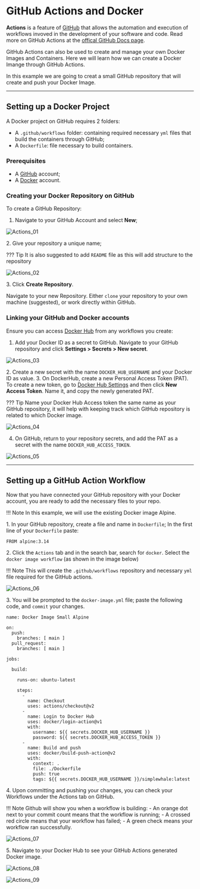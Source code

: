 # GitHub Actions and Docker

**Actions** is a feature of [GitHub](https://github.com/) that allows the automation and execution of workflows invoved in the development of your software and code. Read more on GitHub Actions at the [offical GitHub Docs page](https://docs.github.com/en/actions/learn-github-actions/understanding-github-actions).

GitHub Actions can also be used to create and manage your own Docker Images and Containers. Here we will learn how we can create a Docker Imange through GitHub Actions.

In this example we are going to creat a small GitHub repository that will create and push your Docker Image.

---

## Setting up a Docker Project

A Docker project on GitHub requires 2 folders:

- A `.github/workflows` folder: containing required necessary `yml` files that build the containers through GitHub;
- A `Dockerfile`: file necessary to build containers.

### Prerequisites

- A [GitHub](https://github.com/) account;
- A [Docker](https://www.docker.com/) account.

### Creating your Docker Repository on GitHub

To create a GitHub Repository:
1. Navigate to your GitHub Account and select **New**;

![Actions_01](../assets/docker/Actions_01.png)

2\. Give your repository a unique name;

??? Tip
    It is also suggested to add `README` file as this will add structure to the repository

![Actions_02](../assets/docker/Actions_02.png)

3\. Click **Create Repository**.

Navigate to your new Repository. Either `clone` your repository to your own machine (suggested), or work directly within GitHub.

### Linking your GitHub and Docker accounts

Ensure you can access [Docker Hub](https://hub.docker.com/) from any workflows you create:

1. Add your Docker ID as a secret to GitHub. Navigate to your GitHub repository and click **Settings > Secrets > New secret**.

![Actions_03](../assets/docker/Actions_03.png)

2\. Create a new secret with the name `DOCKER_HUB_USERNAME` and your Docker ID as value.
3\. On DockerHub, create a new Personal Access Token (PAT). To create a new token, go to [Docker Hub Settings](https://hub.docker.com/settings/security) and then click **New Access Token**. Name it, and copy the newly generated PAT.

??? Tip
    Name your Docker Hub Access token the same name as your GitHub repository, it will help with keeping track which GitHub repository is related to which Docker image.

![Actions_04](../assets/docker/Actions_04.png)


4. On GitHub, return to your repository secrets, and add the PAT as a secret with the name `DOCKER_HUB_ACCESS_TOKEN`.

![Actions_05](../assets/docker/Actions_05.png)

---

## Setting up a GitHub Action Workflow

Now that you have connected your GitHub repository with your Docker account, you are ready to add the necessary files to your repo.

!!! Note
        In this example, we will use the existing Docker image Alpine.

1\. In your GitHub repository, create a file and name in `Dockerfile`; In the first line of your `Dockerfile` paste:

```
FROM alpine:3.14
```

2\. Click the `Actions` tab and in the search bar, search for `docker`. Select the `docker image workflow` (as shown in the image below)

!!! Note
        This will create the `.github/workflows` repository and necessary `yml` file required for the GitHub actions.

![Actions_06](../assets/docker/Actions_06.png)

3\. You will be prompted to the `docker-image.yml` file; paste the following code, and `commit` your changes.

```
name: Docker Image Small Alpine

on:
  push:
    branches: [ main ]
  pull_request:
    branches: [ main ]

jobs:

  build:

    runs-on: ubuntu-latest

    steps:
      -
        name: Checkout 
        uses: actions/checkout@v2
      -
        name: Login to Docker Hub
        uses: docker/login-action@v1
        with:
          username: ${{ secrets.DOCKER_HUB_USERNAME }}
          password: ${{ secrets.DOCKER_HUB_ACCESS_TOKEN }}
      -
        name: Build and push
        uses: docker/build-push-action@v2
        with:
          context: .
          file: ./Dockerfile
          push: true
          tags: ${{ secrets.DOCKER_HUB_USERNAME }}/simplewhale:latest
```
4\. Upon committing and pushing your changes, you can check your Workflows under the Actions tab on GitHub.

!!! Note
        Github will show you when a workflow is building:
        - An orange dot next to your commit count means that the workflow is running;
        - A crossed red circle means that your workflow has failed;
        - A green check means your workflow ran successfully.

![Actions_07](../assets/docker/Actions_07.png)

5\. Navigate to your Docker Hub to see your GitHub Actions generated Docker image.

![Actions_08](../assets/docker/Actions_08.png)

![Actions_09](../assets/docker/Actions_09.png)
